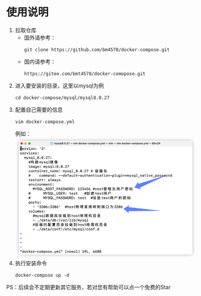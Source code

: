 # 使用说明
1. 拉取仓库
   - 国外请参考：
       ```shell
       git clone https://github.com/bm4578/docker-compose.git
       ```
   - 国内请参考：
      ```shell
      https://gitee.com/bmt4578/docker-comopose.git
      ```
2. 进入要安装的目录，这里以mysql为例
    ```shell
    cd docker-compose/mysql/mysql8.0.27
    ```
3. 配置自己需要的信息
    ```shell
    vim docker-compose.yml
    ```
    例如：
    ![](https://raw.githubusercontent.com/bm4578/images/master/202302271551469.png)
4. 执行安装命令
    ```shell
    docker-compose up -d
    ```
PS：后续会不定期更新其它服务，若对您有帮助可以点一个免费的Star